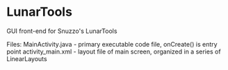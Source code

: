 LunarTools
==========

GUI front-end for Snuzzo's LunarTools

Files:
  MainActivity.java - primary executable code file, onCreate() is entry point
  activity_main.xml - layout file of main screen, organized in a series of LinearLayouts
